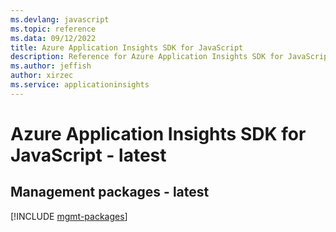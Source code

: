 ```yaml
---
ms.devlang: javascript
ms.topic: reference
ms.data: 09/12/2022
title: Azure Application Insights SDK for JavaScript
description: Reference for Azure Application Insights SDK for JavaScript
ms.author: jeffish
author: xirzec
ms.service: applicationinsights
---
```

# Azure Application Insights SDK for JavaScript - latest

## Management packages - latest
[!INCLUDE [mgmt-packages](application-insights-mgmt-index.md)]
